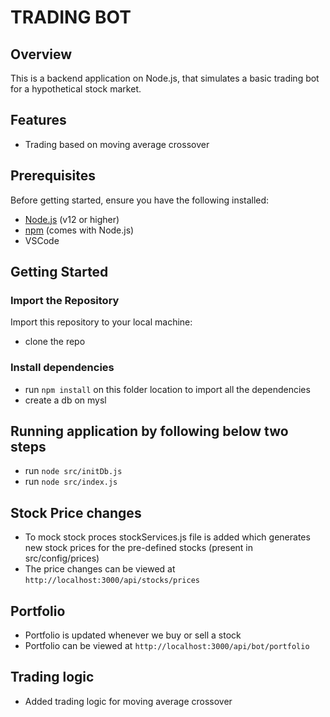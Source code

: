 # TRADING BOT

## Overview

This is a backend application on Node.js, that simulates a basic trading bot for a hypothetical stock market. 

## Features

- Trading based on moving average crossover

## Prerequisites

Before getting started, ensure you have the following installed:

- [Node.js](https://nodejs.org/) (v12 or higher)
- [npm](https://www.npmjs.com/) (comes with Node.js)
- VSCode

## Getting Started

### Import the Repository

Import this repository to your local machine:
- clone the repo

### Install dependencies
- run `npm install` on this folder location to import all the dependencies
- create a db on mysl


## Running application by following below two steps
- run `node src/initDb.js`
- run `node src/index.js`

## Stock Price changes
- To mock stock proces stockServices.js file is added which generates new stock prices for the pre-defined stocks (present in src/config/prices)
- The price changes can be viewed at `http://localhost:3000/api/stocks/prices`

## Portfolio
- Portfolio is updated whenever we buy or sell a stock
- Portfolio can be viewed at `http://localhost:3000/api/bot/portfolio`

## Trading logic
- Added trading logic for moving average crossover



